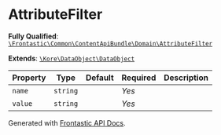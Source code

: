 #  AttributeFilter

**Fully Qualified**: [`\Frontastic\Common\ContentApiBundle\Domain\AttributeFilter`](../../../../src/php/ContentApiBundle/Domain/AttributeFilter.php)

**Extends**: [`\Kore\DataObject\DataObject`](https://github.com/kore/DataObject)

Property|Type|Default|Required|Description
--------|----|-------|--------|-----------
`name` | `string` |  | *Yes* | 
`value` | `string` |  | *Yes* | 

Generated with [Frontastic API Docs](https://github.com/FrontasticGmbH/apidocs).
